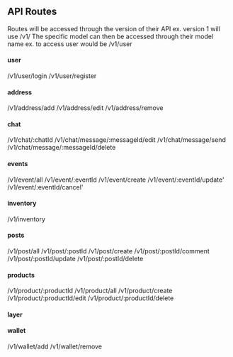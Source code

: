 ## API Routes  
Routes will be accessed through the version of their API
ex. version 1 will use /v1/
The specific model can then be accessed through their model name
ex. to access user would be /v1/user


#### user
/v1/user/login
/v1/user/register

#### address
/v1/address/add
/v1/address/edit
/v1/address/remove

#### chat
/v1/chat/:chatId
/v1/chat/message/:messageId/edit
/v1/chat/message/send
/v1/chat/message/:messageId/delete

#### events
/v1/event/all
/v1/event/:eventId
/v1/event/create
/v1/event/:eventId/update'
/v1/event/:eventId/cancel'

#### inventory
/v1/inventory

#### posts
/v1/post/all
/v1/post/:postId
/v1/post/create
/v1/post/:postId/comment
/v1/post/:postId/update
/v1/post/:postId/delete

#### products
/v1/product/:productId
/v1/product/all
/v1/product/create
/v1/product/:productId/edit
/v1/product/:productId/delete


#### layer


#### wallet
/v1/wallet/add
/v1/wallet/remove